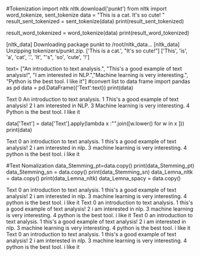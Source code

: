 #Tokenization
import nltk
nltk.download('punkt')
from nltk import word_tokenize, sent_tokenize
data = "This is a cat. It's so cute! "
result_sent_tokenized = sent_tokenize(data)
print(result_sent_tokenized)

result_word_tokenized = word_tokenize(data)
print(result_word_tokenized)

[nltk_data] Downloading package punkt to /root/nltk_data...
[nltk_data]   Unzipping tokenizers/punkt.zip.
['This is a cat.', "It's so cute!"]
['This', 'is', 'a', 'cat', '.', 'It', "'s", 'so', 'cute', '!']


text= ["An introduction to text analysis.", "This's a good example of text analysis!",
       "I am interested in NLP.","Machine learning is very interesting.",
       "Python is the best tool. I like it"]
#convert list to data frame
import pandas as pd
data = pd.DataFrame({'Text':text})
print(data)
 
 Text
0        An introduction to text analysis.
1  This's a good example of text analysis!
2                  I am interested in NLP.
3    Machine learning is very interesting.
4       Python is the best tool. I like it

data['Text'] = data['Text'].apply(lambda x :"".join([w.lower() for w in x ]))
print(data)

  Text
0        an introduction to text analysis.
1  this's a good example of text analysis!
2                  i am interested in nlp.
3    machine learning is very interesting.
4       python is the best tool. i like it


#Text Nomalization
data_Stemming_pt=data.copy()
print(data_Stemming_pt)
data_Stemming_sn = data.copy()
print(data_Stemming_sn)
data_Lemna_nltk = data.copy()
print(data_Lemna_nltk)
data_Lemna_spacy = data.copy()


   Text
0        an introduction to text analysis.
1  this's a good example of text analysis!
2                  i am interested in nlp.
3    machine learning is very interesting.
4       python is the best tool. i like it
                                      Text
0        an introduction to text analysis.
1  this's a good example of text analysis!
2                  i am interested in nlp.
3    machine learning is very interesting.
4       python is the best tool. i like it
                                      Text
0        an introduction to text analysis.
1  this's a good example of text analysis!
2                  i am interested in nlp.
3    machine learning is very interesting.
4       python is the best tool. i like it
                                      Text
0        an introduction to text analysis.
1  this's a good example of text analysis!
2                  i am interested in nlp.
3    machine learning is very interesting.
4       python is the best tool. i like it





